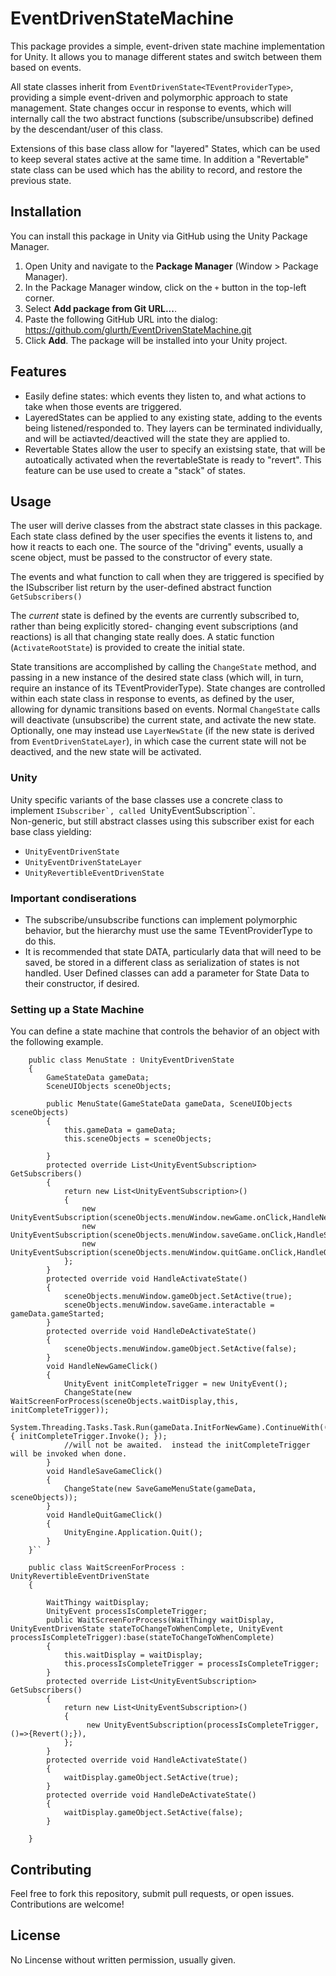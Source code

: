 # EventDrivenStateMachine

This package provides a simple, event-driven state machine implementation for Unity. It allows you to manage different states and switch between them based on events.

All state classes inherit from `EventDrivenState<TEventProviderType>`, providing a simple event-driven and polymorphic approach to state management.
State changes occur in response to events, which will internally call the two abstract functions (subscribe/unsubscribe) defined by the descendant/user of this class.

Extensions of this base class allow for "layered" States, which can be used to keep several states active at the same time.  In addition a "Revertable" state class can be used which has the ability to record, and restore the previous state.
 

## Installation

You can install this package in Unity via GitHub using the Unity Package Manager.

1. Open Unity and navigate to the **Package Manager** (Window > Package Manager).
2. In the Package Manager window, click on the `+` button in the top-left corner.
3. Select **Add package from Git URL...**.
4. Paste the following GitHub URL into the dialog:
   https://github.com/glurth/EventDrivenStateMachine.git
5. Click **Add**. The package will be installed into your Unity project.

## Features

- Easily define states: which events they listen to, and what actions to take when those events are triggered.
- LayeredStates can be applied to any existing state, adding to the events being listened/responded to. They layers can be terminated individually, and will be actiavted/deactived will the state they are applied to.
- Revertable States allow the user to specify an existsing state, that will be autoatically activated when the revertableState is ready to "revert".  This feature can be use used to create a "stack" of states.

## Usage

The user will derive classes from the abstract state classes in this package.   Each state class defined by the user specifies the events it listens to, and how it reacts to each one. The source of the "driving" events, usually a scene object, must be passed to the constructor of every state. 

The events and what function to call when they are triggered is specified by the ISubscriber list return by the user-defined abstract function `GetSubscribers()`

The *current* state is defined by the events are currently subscribed to, rather than being explicitly stored- changing event subscriptions (and reactions) is all that changing state really does. A static function (`ActivateRootState`) is provided to create the initial state.

State transitions are accomplished by calling the `ChangeState` method, and passing in a new instance of the desired state class (which will, in turn, require an instance of its TEventProviderType).  State changes are controlled within each state class in response to events, as defined by the user, allowing for dynamic transitions based on events.
Normal `ChangeState` calls will deactivate (unsubscribe) the current state, and activate the new state.  Optionally, one may instead use `LayerNewState` (if the new state is derived from `EventDrivenStateLayer`), in which case the current state will not be deactived, and the new state will be activated.


### Unity
Unity specific variants of the base classes use a concrete class to implement ``ISubscriber`, called ``UnityEventSubscription``.  
Non-generic, but still abstract classes using this subscriber exist for each base class yielding: 
- `UnityEventDrivenState` 
- `UnityEventDrivenStateLayer`
- `UnityRevertibleEventDrivenState` 

### Important condiserations
- The subscribe/unsubscribe functions can implement polymorphic behavior, but the hierarchy must use the same TEventProviderType to do this. 
- It is recommended that state DATA, particularly data that will need to be saved, be stored in a different class as serialization of states is not handled.  User Defined classes can add a parameter for State Data to their constructor, if desired.

### Setting up a State Machine

You can define a state machine that controls the behavior of an object with the following example.

```
    public class MenuState : UnityEventDrivenState
    {
        GameStateData gameData;
        SceneUIObjects sceneObjects;

        public MenuState(GameStateData gameData, SceneUIObjects sceneObjects)
        {
            this.gameData = gameData;
            this.sceneObjects = sceneObjects;

        }
        protected override List<UnityEventSubscription> GetSubscribers()
        {
            return new List<UnityEventSubscription>()
            {
                new UnityEventSubscription(sceneObjects.menuWindow.newGame.onClick,HandleNewGameClick),
                new UnityEventSubscription(sceneObjects.menuWindow.saveGame.onClick,HandleSaveGameClick),
                new UnityEventSubscription(sceneObjects.menuWindow.quitGame.onClick,HandleQuitGameClick),
            };
        }
        protected override void HandleActivateState() 
        {
            sceneObjects.menuWindow.gameObject.SetActive(true);
            sceneObjects.menuWindow.saveGame.interactable = gameData.gameStarted;
        }
        protected override void HandleDeActivateState() 
        {
            sceneObjects.menuWindow.gameObject.SetActive(false);
        }
        void HandleNewGameClick()
        {
            UnityEvent initCompleteTrigger = new UnityEvent();
            ChangeState(new WaitScreenForProcess(sceneObjects.waitDisplay,this, initCompleteTrigger));
            System.Threading.Tasks.Task.Run(gameData.InitForNewGame).ContinueWith((o)=> { initCompleteTrigger.Invoke(); });
            //will not be awaited.  instead the initCompleteTrigger will be invoked when done.
        }
        void HandleSaveGameClick()
        {
            ChangeState(new SaveGameMenuState(gameData, sceneObjects));
        }
        void HandleQuitGameClick()
        {
            UnityEngine.Application.Quit();
        }
    }``

    public class WaitScreenForProcess : UnityRevertibleEventDrivenState
    {

        WaitThingy waitDisplay;
        UnityEvent processIsCompleteTrigger;
        public WaitScreenForProcess(WaitThingy waitDisplay, UnityEventDrivenState stateToChangeToWhenComplete, UnityEvent processIsCompleteTrigger):base(stateToChangeToWhenComplete)
        {
            this.waitDisplay = waitDisplay;
            this.processIsCompleteTrigger = processIsCompleteTrigger;
        }
        protected override List<UnityEventSubscription> GetSubscribers()
        {
            return new List<UnityEventSubscription>()
            {
                 new UnityEventSubscription(processIsCompleteTrigger,()=>{Revert();}),
            };
        }
        protected override void HandleActivateState()
        {
            waitDisplay.gameObject.SetActive(true);
        }
        protected override void HandleDeActivateState()
        {
            waitDisplay.gameObject.SetActive(false);
        }

    }
```

## Contributing

Feel free to fork this repository, submit pull requests, or open issues. Contributions are welcome!

## License

No Lincense without written permission, usually given.
